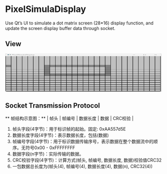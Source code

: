 # PixelSimulaDisplay
  Use Qt’s UI to simulate a dot matrix screen (28*16) display function, and update the screen display buffer data through socket.

## View

<div align=left><img width="593" height="123" src="https://github.com/to9/PixelSimulaDisplay/blob/main/images/pixel_simual_display.png"/></div>

## Socket Transmission Protocol

** 帧结构示意图：**
| 帧头 | 帧编号 | 数据长度 | 数据 | CRC校验 |
1. 帧头字段(4字节)：用于标识帧的起始。固定: 0xAA557d5E
2. 数据长度字段(4字节)：表示数据长度，包括(数据)
3. 帧编号字段(4字节)：用于标识数据传输序号，表示数据在整个数据流中的顺序。无符号0x00 - 0xFFFFFFFF
4. 数据字段(n字节)：实际传输的数据。
5. CRC校验字段(4字节)：计算方式(帧头, 帧编号, 数据长度, 数据)校验值CRC32
6. 一包数据总长度为(帧头(4), 帧编号(4), 数据长度(4), 数据(n), CRC32(4))
